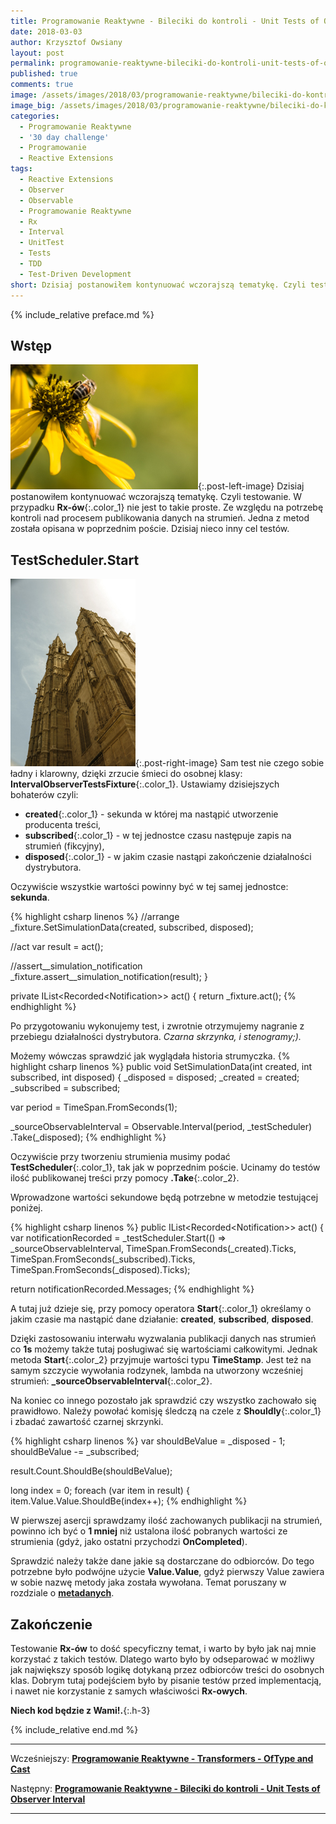 ```yaml
---
title: Programowanie Reaktywne - Bileciki do kontroli - Unit Tests of Observer Interval.
date: 2018-03-03
author: Krzysztof Owsiany
layout: post
permalink: programowanie-reaktywne-bileciki-do-kontroli-unit-tests-of-observer-interval
published: true
comments: true        
image: /assets/images/2018/03/programowanie-reaktywne/bileciki-do-kontroli-unit-tests-of-observer-interval/post.jpg
image_big: /assets/images/2018/03/programowanie-reaktywne/bileciki-do-kontroli-unit-tests-of-observer-interval/post-big.jpg
categories:
  - Programowanie Reaktywne
  - '30 day challenge'
  - Programowanie
  - Reactive Extensions
tags:
  - Reactive Extensions
  - Observer
  - Observable
  - Programowanie Reaktywne
  - Rx
  - Interval
  - UnitTest
  - Tests
  - TDD
  - Test-Driven Development
short: Dzisiaj postanowiłem kontynuować wczorajszą tematykę. Czyli testowanie. W przypadku Rx-ów nie jest to takie proste. Ze względu na potrzebę kontroli nad procesem publikowania danych na strumień.
---
```

{% include_relative preface.md %}

## Wstęp
[![Reactive Extensions - TestScheduler][post]][post-big]{:.post-left-image}
Dzisiaj postanowiłem kontynuować wczorajszą tematykę. Czyli testowanie. W przypadku **Rx-ów**{:.color_1} nie jest to takie proste. Ze względu na potrzebę kontroli nad procesem publikowania danych na strumień. Jedna z metod została opisana w poprzednim poście. Dzisiaj nieco inny cel testów.

## TestScheduler.Start
[![Reactive Extensions - UnitTest][image1]][image1-big]{:.post-right-image}
Sam test nie czego sobie ładny i klarowny, dzięki zrzucie śmieci do osobnej klasy: **IntervalObserverTestsFixture**{:.color_1}. Ustawiamy dzisiejszych bohaterów czyli: 

* **created**{:.color_1} - sekunda w której ma nastąpić utworzenie producenta treści,
* **subscribed**{:.color_1} - w tej jednostce czasu następuje zapis na strumień (fikcyjny),
* **disposed**{:.color_1} - w jakim czasie nastąpi zakończenie działalności dystrybutora.

Oczywiście wszystkie wartości powinny być w tej samej jednostce: **sekunda**.

{% highlight csharp linenos %}
  //arrange
  _fixture.SetSimulationData(created, subscribed, disposed);

  //act
  var result = act();

  //assert__simulation_notification
  _fixture.assert__simulation_notification(result);
}

private IList<Recorded<Notification<long>>> act()
{
  return _fixture.act();
{% endhighlight %}

Po przygotowaniu wykonujemy test, i zwrotnie otrzymujemy nagranie z przebiegu działalności dystrybutora. *Czarna skrzynka, i stenogramy;).*

Możemy wówczas sprawdzić jak wyglądała historia strumyczka.
{% highlight csharp linenos %}
public void SetSimulationData(int created, int subscribed, int disposed)
{
  _disposed = disposed;
  _created = created;
  _subscribed = subscribed;

  var period = TimeSpan.FromSeconds(1);

  _sourceObservableInterval = Observable.Interval(period, _testScheduler)
    .Take(_disposed);
{% endhighlight %}

Oczywiście przy tworzeniu strumienia musimy podać **TestScheduler**{:.color_1}, tak jak w poprzednim poście.
Ucinamy do testów ilość publikowanej treści przy pomocy **.Take**{:.color_2}.

Wprowadzone wartości sekundowe będą potrzebne w metodzie testującej poniżej.

{% highlight csharp linenos %}
public IList<Recorded<Notification<long>>> act()
{
  var notificationRecorded = _testScheduler.Start(() => _sourceObservableInterval,
    TimeSpan.FromSeconds(_created).Ticks,
    TimeSpan.FromSeconds(_subscribed).Ticks,
    TimeSpan.FromSeconds(_disposed).Ticks);

  return notificationRecorded.Messages;
{% endhighlight %}

A tutaj już dzieje się, przy pomocy operatora **Start**{:.color_1} określamy o jakim czasie ma nastąpić dane działanie: **created**, **subscribed**, **disposed**. 

Dzięki zastosowaniu interwału wyzwalania publikacji danych nas strumień co **1s** możemy także tutaj posługiwać się wartościami całkowitymi. Jednak metoda **Start**{:.color_2} przyjmuje wartości typu **TimeStamp**. Jest też na samym szczycie wywołania rodzynek, lambda na utworzony wcześniej strumień: **_sourceObservableInterval**{:.color_2}.

Na koniec co innego pozostało jak sprawdzić czy wszystko zachowało się prawidłowo. Należy powołać komisję śledczą na czele z **Shouldly**{:.color_1} i zbadać zawartość czarnej skrzynki.

{% highlight csharp linenos %}
var shouldBeValue = _disposed - 1;
shouldBeValue -= _subscribed;

result.Count.ShouldBe(shouldBeValue);

long index = 0;
foreach (var item in result)
{
  item.Value.Value.ShouldBe(index++);
{% endhighlight %}

W pierwszej asercji sprawdzamy ilość zachowanych publikacji na strumień, powinno ich być o **1 mniej** niż ustalona ilość pobranych wartości ze strumienia (gdyż, jako ostatni przychodzi **OnCompleted**).

Sprawdzić należy także dane jakie są dostarczane do odbiorców. Do tego potrzebne było podwójne użycie **Value.Value**, gdyż pierwszy Value zawiera w sobie nazwę metody jaka została wywołana. Temat poruszany w rozdziale o **[metadanych]**.

## Zakończenie
Testowanie **Rx-ów** to dość specyficzny temat, i warto by było jak naj mnie korzystać z takich testów. Dlatego warto było by odseparować w możliwy jak największy sposób logikę dotykaną przez odbiorców treści do osobnych klas. 
Dobrym tutaj podejściem było by pisanie testów przed implementacją, i nawet nie korzystanie z samych właściwości **Rx-owych**.

**Niech kod będzie z Wami!.**{:.h-3}

{% include_relative end.md %}

------
Wcześniejszy: **[Programowanie Reaktywne - Transformers - OfType and Cast][previous]**

Następny: **[Programowanie Reaktywne - Bileciki do kontroli - Unit Tests of Observer Interval][next]**

------
[previous]: {{site.url}}/programowanie-reaktywne-bileciki-do-kontroli-unit-tests-of-interval
[next]: {{site.url}}/programowanie-reaktywne-bileciki-do-kontroli-unit-tests-of-create-cold-hot-observable

[post]: /assets/images/2018/03/programowanie-reaktywne/bileciki-do-kontroli-unit-tests-of-observer-interval/post.jpg
[post-big]: /assets/images/2018/03/programowanie-reaktywne/bileciki-do-kontroli-unit-tests-of-observer-interval/post-big.jpg

[image1]: /assets/images/2018/03/programowanie-reaktywne/bileciki-do-kontroli-unit-tests-of-observer-interval/image1.jpg
[image1-big]: /assets/images/2018/03/programowanie-reaktywne/bileciki-do-kontroli-unit-tests-of-observer-interval/image1-big.jpg


[metadanych]: {{site.url}}/programowanie-reaktywne-transformers-metadata